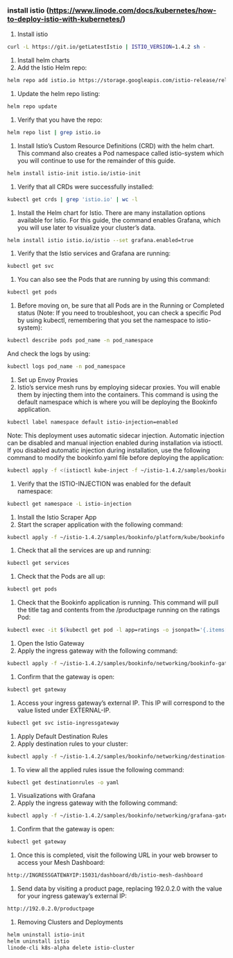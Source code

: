 ### install istio (https://www.linode.com/docs/kubernetes/how-to-deploy-istio-with-kubernetes/)

1. Install istio

```bash
curl -L https://git.io/getLatestIstio | ISTIO_VERSION=1.4.2 sh -
```

1. Install helm charts
  1. Add the Istio Helm repo:

```bash
helm repo add istio.io https://storage.googleapis.com/istio-release/releases/1.4.2/charts/
```

  1. Update the helm repo listing:

```bash
helm repo update
```

  1. Verify that you have the repo:

```bash
helm repo list | grep istio.io
```

  1. Install Istio’s Custom Resource Definitions (CRD) with the helm chart. This command also creates a Pod namespace called istio-system which you will continue to use for the remainder of this guide.

```bash
helm install istio-init istio.io/istio-init
```

  1. Verify that all CRDs were successfully installed:

```bash
kubectl get crds | grep 'istio.io' | wc -l
```

  1. Install the Helm chart for Istio. There are many installation options available for Istio. For this guide, the command enables Grafana, which you will use later to visualize your cluster’s data.

```bash
helm install istio istio.io/istio --set grafana.enabled=true
```

  1. Verify that the Istio services and Grafana are running:

```bash
kubectl get svc
```

  1. You can also see the Pods that are running by using this command:

```bash
kubectl get pods
```

  1. Before moving on, be sure that all Pods are in the Running or Completed status (Note: If you need to troubleshoot, you can check a specific Pod by using kubectl, remembering that you set the namespace to istio-system):

```bash
kubectl describe pods pod_name -n pod_namespace
```
  And check the logs by using:

```bash
kubectl logs pod_name -n pod_namespace
```
1. Set up Envoy Proxies
  1. Istio’s service mesh runs by employing sidecar proxies. You will enable them by injecting them into the containers. This command is using the default namespace which is where you will be deploying the Bookinfo application.

```bash
kubectl label namespace default istio-injection=enabled
```

  Note: This deployment uses automatic sidecar injection. Automatic injection can be disabled and manual injection enabled during installation via istioctl. If you disabled automatic injection during installation, use the following command to modify the bookinfo.yaml file before deploying the application:

```bash
kubectl apply -f <(istioctl kube-inject -f ~/istio-1.4.2/samples/bookinfo/platform/kube/bookinfo.yaml)
```

  1. Verify that the ISTIO-INJECTION was enabled for the default namespace:

```bash
kubectl get namespace -L istio-injection
```

1. Install the Istio Scraper App
  1. Start the scraper application with the following command:

```bash
kubectl apply -f ~/istio-1.4.2/samples/bookinfo/platform/kube/bookinfo.yaml
```

  1. Check that all the services are up and running:

```bash
kubectl get services
```

  1. Check that the Pods are all up:

```bash
kubectl get pods
```

  1. Check that the Bookinfo application is running. This command will pull the title tag and contents from the /productpage running on the ratings Pod:

```bash
kubectl exec -it $(kubectl get pod -l app=ratings -o jsonpath='{.items[0].metadata.name}') -c ratings -- curl productpage:9080/productpage | grep -o "<title>.*</title>"
```

1. Open the Istio Gateway
  1. Apply the ingress gateway with the following command:

```bash
kubectl apply -f ~/istio-1.4.2/samples/bookinfo/networking/bookinfo-gateway.yaml
```

  1. Confirm that the gateway is open:

```bash
kubectl get gateway
```

  1. Access your ingress gateway’s external IP. This IP will correspond to the value listed under EXTERNAL-IP.

```bash
kubectl get svc istio-ingressgateway
```

1. Apply Default Destination Rules
  1. Apply destination rules to your cluster:

```bash
kubectl apply -f ~/istio-1.4.2/samples/bookinfo/networking/destination-rule-all.yaml
```

  1. To view all the applied rules issue the following command:

```bash
kubectl get destinationrules -o yaml
```

1. Visualizations with Grafana
  1. Apply the ingress gateway with the following command:

```bash
kubectl apply -f ~/istio-1.4.2/samples/bookinfo/networking/grafana-gateway.yaml
```

  1. Confirm that the gateway is open:

```bash
kubectl get gateway
```

  1. Once this is completed, visit the following URL in your web browser to access your Mesh Dashboard:

```bash
http://INGRESSGATEWAYIP:15031/dashboard/db/istio-mesh-dashboard
```

  1. Send data by visiting a product page, replacing 192.0.2.0 with the value for your ingress gateway’s external IP:

```bash
http://192.0.2.0/productpage
```

1. Removing Clusters and Deployments

```bash
helm uninstall istio-init
helm uninstall istio
linode-cli k8s-alpha delete istio-cluster
```
